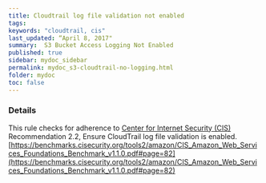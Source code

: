 ```yaml
---
title: Cloudtrail log file validation not enabled
tags:
keywords: "cloudtrail, cis"
last_updated: “April 8, 2017"
summary:  S3 Bucket Access Logging Not Enabled
published: true
sidebar: mydoc_sidebar
permalink: mydoc_s3-cloudtrail-no-logging.html
folder: mydoc
toc: false
---
```


### Details  
This rule checks for adherence to [Center for Internet Security (CIS)](https://www.cisecurity.org/) Recommendation 2.2, Ensure CloudTrail log file validation is enabled. [https://benchmarks.cisecurity.org/tools2/amazon/CIS_Amazon_Web_Services_Foundations_Benchmark_v1.1.0.pdf#page=82](https://benchmarks.cisecurity.org/tools2/amazon/CIS_Amazon_Web_Services_Foundations_Benchmark_v1.1.0.pdf#page=82) 
